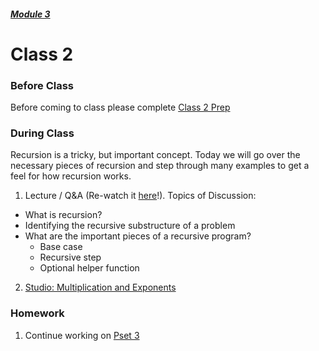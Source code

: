 ##### [Module 3](../..)

# Class 2

### Before Class

Before coming to class please complete <a href="../class2-prep" target="_blank">Class 2 Prep</a>

### During Class
Recursion is a tricky, but important concept. Today we will go over the necessary pieces of recursion and step through many examples to get a feel for how recursion works.

1. Lecture / Q&A (Re-watch it <a href="https://www.youtube.com/watch?v=jk7Iejfil90" target="_blank">here</a>!). Topics of Discussion:
  * What is recursion?
  * Identifying the recursive substructure of a problem
  * What are the important pieces of a recursive program?
    * Base case
	* Recursive step
	* Optional helper function
	
2. [Studio: Multiplication and Exponents](../studios/multiplication-exponent)

### Homework
1. Continue working on <a href="../problem-set" target="_blank">Pset 3</a>

